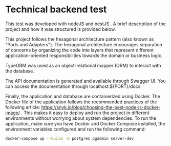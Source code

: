 # Technical backend test

This test was developed with nodeJS and nestJS . A brief description of the project and how it was structured is provided below.

This project follows the hexagonal architecture pattern (also known as "Ports and Adapters"). The hexagonal architecture encourages separation of concerns by organizing the code into layers that represent different application-oriented responsibilities towards the domain or business logic.

TypeORM was used as an object-relational mapper (ORM) to interact with the database.

The API documentation is generated and available through Swagger UI. You can access the documentation through localhost:${PORT}/docs


Finally, the application and database are containerized using Docker. The Docker file of the application follows the recommended practices of the following article: https://snyk.io/blog/choosing-the-best-node-js-docker-image/ . This makes it easy to deploy and run the project in different environments without worrying about system dependencies. To run the application, make sure you have Docker and Docker Compose installed, the environment variables configured and run the following command:

````bash
docker-compose up --build -d postgres pgadmin server-dev

